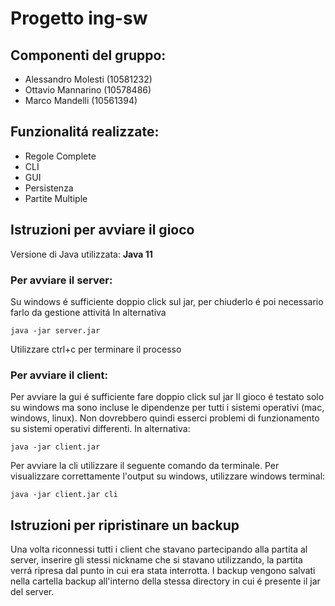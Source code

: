 # Progetto ing-sw
## Componenti del gruppo:
 - Alessandro Molesti (10581232)
 - Ottavio Mannarino (10578486)
 - Marco Mandelli (10561394)
## Funzionalitá realizzate:
 - Regole Complete
 - CLI
 - GUI
 - Persistenza
 - Partite Multiple
## Istruzioni per avviare il gioco
Versione di Java utilizzata: **Java 11**
### Per avviare il server:
Su windows é sufficiente doppio click sul jar, per chiuderlo é poi necessario farlo da gestione attivitá
In alternativa

    java -jar server.jar
Utilizzare ctrl+c per terminare il processo
### Per avviare il client:
Per avviare la gui é sufficiente fare doppio click sul jar
Il gioco é testato solo su windows ma sono incluse le dipendenze per tutti i sistemi operativi (mac, windows, linux). Non dovrebbero quindi esserci problemi di funzionamento su sistemi operativi differenti.
In alternativa:

    java -jar client.jar
Per avviare la cli utilizzare il seguente comando da terminale. Per visualizzare correttamente l'output su windows, utilizzare windows terminal:

    java -jar client.jar cli

## Istruzioni per ripristinare un backup
Una volta riconnessi tutti i client che stavano partecipando alla partita al server, inserire gli stessi nickname che si stavano utilizzando, la partita verrá ripresa dal punto in cui era stata interrotta.
I backup vengono salvati nella cartella backup all'interno della stessa directory in cui é presente il jar del server.
